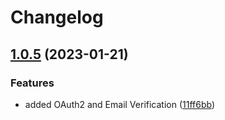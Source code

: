 # Changelog

## [1.0.5](https://github.com/lab-ops/auth/compare/v1.0.4...v1.0.5) (2023-01-21)

### Features

- added OAuth2 and Email Verification ([11ff6bb](https://github.com/lab-ops/auth/commit/11ff6bb29b15506cdb2cac145710116ff2339d11))
